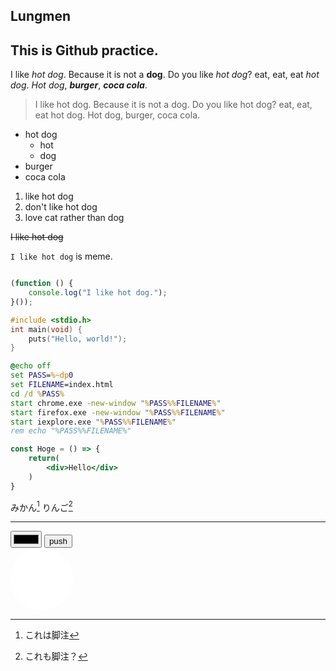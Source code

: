 ## Lungmen

This is Github practice.
---

I like *hot dog*. Because it is not a **dog**. Do you like *hot dog*?
eat, eat, eat *hot dog*. *Hot dog*, ***burger***, ***coca cola***.

> I like hot dog. Because it is not a dog. Do you like hot dog?
> eat, eat, eat hot dog. Hot dog, burger, coca cola.

- hot dog
    - hot
    - dog
- burger
- coca cola

1. like hot dog
2. don't like hot dog
3. love cat rather than dog

~~I like hot dog~~

`I like hot dog` is meme.

```js:hotdog.js

(function () {
    console.log("I like hot dog.");
}());

```

```c
#include <stdio.h>
int main(void) {
    puts("Hello, world!");
}
```

```bat
@echo off
set PASS=%~dp0
set FILENAME=index.html
cd /d %PASS%
start chrome.exe -new-window "%PASS%%FILENAME%"
start firefox.exe -new-window "%PASS%%FILENAME%"
start iexplore.exe "%PASS%%FILENAME%"
rem echo "%PASS%%FILENAME%"
```

```jsx
const Hoge = () => {
    return(
        <div>Hello</div>
    )
}
```
みかん[^1] 
りんご[^†1]

---
[^1]: これは脚注 
[^†1]: これも脚注？

<input type="color">
<button>push</button>
<div style="background-color:#fff;width:100px;height:100px;border-radius:100%;"></div>
